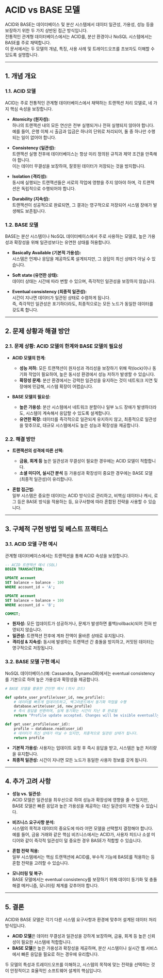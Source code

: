 # ACID vs BASE 모델

ACID와 BASE는 데이터베이스 및 분산 시스템에서 데이터 일관성, 가용성, 성능 등을 보장하기 위한 두 가지 상반된 접근 방식입니다.  
전통적인 관계형 데이터베이스에서는 ACID를, 분산 환경이나 NoSQL 시스템에서는 BASE를 주로 채택합니다.  
이 문서에서는 두 모델의 개념, 특징, 사용 사례 및 트레이드오프를 초보자도 이해할 수 있도록 설명합니다.

---

## 1. 개념 개요

### 1.1. ACID 모델

ACID는 주로 전통적인 관계형 데이터베이스에서 채택하는 트랜잭션 처리 모델로, 네 가지 핵심 속성을 보장합니다.

- **Atomicity (원자성):**  
  하나의 트랜잭션 내의 모든 연산은 전부 실행되거나 전혀 실행되지 않아야 합니다.  
  예를 들어, 은행 이체 시 출금과 입금은 하나의 단위로 처리되어, 둘 중 하나만 수행되는 일이 없어야 합니다.

- **Consistency (일관성):**  
  트랜잭션 실행 전후에 데이터베이스는 항상 미리 정의된 규칙과 제약 조건을 만족해야 합니다.  
  이는 데이터 무결성을 보장하여, 잘못된 데이터가 저장되는 것을 방지합니다.

- **Isolation (격리성):**  
  동시에 실행되는 트랜잭션들은 서로의 작업에 영향을 주지 않아야 하며, 각 트랜잭션은 독립적으로 수행되어야 합니다.
  
- **Durability (지속성):**  
  트랜잭션이 성공적으로 완료되면, 그 결과는 영구적으로 저장되어 시스템 장애가 발생해도 보존됩니다.

### 1.2. BASE 모델

BASE는 분산 시스템이나 NoSQL 데이터베이스에서 주로 사용하는 모델로, 높은 가용성과 확장성을 위해 일관성보다는 유연한 상태를 허용합니다.

- **Basically Available (기본적 가용성):**  
  시스템은 언제나 응답을 제공하도록 설계되지만, 그 응답이 최신 상태가 아닐 수 있습니다.
  
- **Soft state (유연한 상태):**  
  데이터 상태는 시간에 따라 변할 수 있으며, 즉각적인 일관성을 보장하지 않습니다.
  
- **Eventual consistency (최종적 일관성):**  
  시간이 지나면 데이터가 일관된 상태로 수렴하게 됩니다.  
  즉, 즉각적인 일관성은 포기하더라도, 최종적으로는 모든 노드가 동일한 데이터를 갖도록 합니다.

---

## 2. 문제 상황과 해결 방안

### 2.1. 문제 상황: ACID 모델의 한계와 BASE 모델의 필요성

- **ACID 모델의 한계:**  
  - **성능 저하:** 모든 트랜잭션이 원자성과 격리성을 보장하기 위해 락(lock)이나 동기화 작업이 필요하여, 높은 동시성 환경에서 성능 저하가 발생할 수 있습니다.
  - **확장성 문제:** 분산 환경에서는 강력한 일관성을 유지하는 것이 네트워크 지연 및 장애에 민감해, 시스템 확장이 어렵습니다.

- **BASE 모델의 필요성:**  
  - **높은 가용성:** 분산 시스템에서 네트워크 분할이나 일부 노드 장애가 발생하더라도, 시스템이 계속해서 응답할 수 있도록 설계합니다.
  - **유연한 확장:** 데이터를 즉각적으로 일관되게 유지하지 않고, 최종적으로 일관성을 맞추므로, 대규모 시스템에서도 높은 성능과 확장성을 제공합니다.

### 2.2. 해결 방안

- **트랜잭션의 성격에 따른 선택:**  
  - **금융, 회계 등** 높은 일관성과 무결성이 필요한 경우에는 ACID 모델이 적합합니다.
  - **소셜 미디어, 실시간 분석** 등 가용성과 확장성이 중요한 경우에는 BASE 모델(최종적 일관성)이 유리합니다.

- **혼합 접근법:**  
  일부 시스템은 중요한 데이터는 ACID 방식으로 관리하고, 비핵심 데이터나 캐시, 로그 등은 BASE 방식을 적용하는 등, 요구사항에 따라 혼합된 전략을 사용할 수 있습니다.

---

## 3. 구체적 구현 방법 및 베스트 프랙티스

### 3.1. ACID 모델 구현 예시

관계형 데이터베이스에서는 트랜잭션을 통해 ACID 속성을 보장합니다.

```sql
-- ACID 트랜잭션 예시 (SQL)
BEGIN TRANSACTION;

UPDATE account
SET balance = balance - 100
WHERE account_id = 'A';

UPDATE account
SET balance = balance + 100
WHERE account_id = 'B';

COMMIT;
```

- **원자성:** 모든 업데이트가 성공하거나, 문제가 발생하면 롤백(rollback)되어 전혀 반영되지 않습니다.
- **일관성:** 트랜잭션 전후에 계좌 잔액이 올바른 상태로 유지됩니다.
- **격리성 & 지속성:** 동시에 발생하는 트랜잭션 간 충돌을 방지하고, 커밋된 데이터는 영구적으로 저장됩니다.

### 3.2. BASE 모델 구현 예시

NoSQL 데이터베이스(예: Cassandra, DynamoDB)에서는 eventual consistency를 기본으로 하여 높은 가용성과 확장성을 제공합니다.

```python
# BASE 모델을 활용한 간단한 예시 (의사 코드)

def update_user_profile(user_id, new_profile):
    # 데이터를 빠르게 업데이트하고, 백그라운드에서 동기화 작업을 수행
    database.write(user_id, new_profile)
    # 즉시 응답을 반환하며, 실제 동기화는 시간이 지난 후 완료됨
    return "Profile update accepted. Changes will be visible eventually."

def get_user_profile(user_id):
    profile = database.read(user_id)
    # 데이터가 최신 상태가 아닐 수 있지만, 최종적으로 일관된 상태가 됩니다.
    return profile
```

- **기본적 가용성:** 사용자는 업데이트 요청 후 즉시 응답을 받고, 시스템은 높은 처리량을 유지합니다.
- **최종적 일관성:** 시간이 지나면 모든 노드가 동일한 사용자 정보를 갖게 됩니다.

---

## 4. 추가 고려 사항

- **성능 vs. 일관성:**  
  ACID 모델은 일관성을 최우선으로 하여 성능과 확장성에 영향을 줄 수 있지만, BASE 모델은 빠른 응답과 높은 가용성을 제공하는 대신 일관성이 지연될 수 있습니다.

- **비즈니스 요구사항 분석:**  
  시스템의 목적과 데이터의 중요도에 따라 어떤 모델을 선택할지 결정해야 합니다.  
  예를 들어, 금융 거래와 같은 핵심 비즈니스에서는 ACID가, 사용자 피드나 소셜 미디어와 같이 즉각적 일관성이 덜 중요한 경우 BASE가 적합할 수 있습니다.

- **혼합 전략 적용:**  
  일부 시스템에서는 핵심 트랜잭션에 ACID를, 부수적 기능에 BASE를 적용하는 등 혼합 전략을 고려할 수 있습니다.

- **모니터링 및 복구:**  
  BASE 모델에서는 eventual consistency를 보장하기 위해 데이터 동기화 및 충돌 해결 메커니즘, 모니터링 체계를 갖추어야 합니다.

---

## 5. 결론

ACID와 BASE 모델은 각기 다른 시스템 요구사항과 환경에 맞추어 설계된 데이터 처리 방식입니다.

- **ACID 모델**은 데이터 무결성과 일관성을 강하게 보장하며, 금융, 회계 등 높은 신뢰성이 필요한 시스템에 적합합니다.
- **BASE 모델**은 높은 가용성과 확장성을 제공하며, 분산 시스템이나 실시간 웹 서비스에서 빠른 응답을 필요로 하는 경우에 유리합니다.

두 모델의 특성과 트레이드오프를 이해하고, 시스템의 목적에 맞는 전략을 선택하는 것이 안정적이고 효율적인 소프트웨어 설계의 핵심입니다.